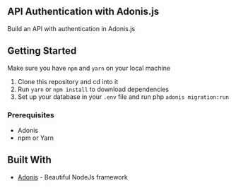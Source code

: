 ## API Authentication with Adonis.js

Build an API with authentication in Adonis.js


## Getting Started
Make sure you have `npm` and `yarn` on your local machine

1.  Clone this repository and cd into it
2.  Run `yarn` or `npm install` to download dependencies
3.  Set up your database in your `.env` file and run php `adonis migration:run`

### Prerequisites

* Adonis
* npm or Yarn


## Built With
* [Adonis](https://adonisjs.com/) - Beautiful NodeJs framework


